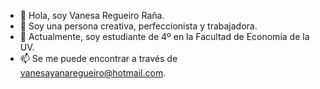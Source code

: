 - 👋 Hola, soy Vanesa Regueiro Raña. 
- 👀 Soy una persona creativa, perfeccionista y trabajadora.
- 🌱 Actualmente, soy estudiante de 4º en la Facultad de Economía de la UV.
- 📫 Se me puede encontrar a través de vanesayanaregueiro@hotmail.com.

<!---
vanesarr/vanesarr is a ✨ special ✨ repository because its `README.md` (this file) appears on your GitHub profile.
You can click the Preview link to take a look at your changes.
--->
